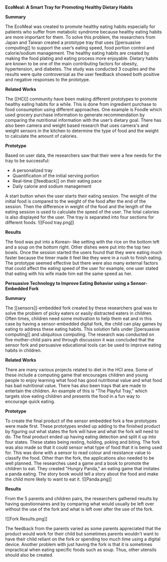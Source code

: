 **EcoMeal: A Smart Tray for Promoting Healthy Dietary Habits**

**Summary**

The EcoMeal was created to promote healthy eating habits especially for patients who suffer from metabolic syndrome because healthy eating habits are more important for them. To solve this problem, the researchers from Japan and Taiwan created a prototype tray that uses [[persuasive computing]] to support the user’s eating speed, food portion control and calorie/sodium management. The healthy eating habits are created by making the food plating and eating process more enjoyable. Dietary habits are known to be one of the main contributing factors for obesity, hypertension, and diabetes. The study was conducted 3 couples and the results were quite controversial as the user feedback showed both positive and negative responses to the prototype.

**Related Works**

The [[HCI]] community have been making different prototypes to promote healthy eating habits for a while. This is done from ingredient purchase to food consumption using different approaches. One example is Foodle which used grocery purchase information to generate recommendation by comparing the nutritional information with the user’s dietary goal. There has also been camera and weight based research that uses camera's and weight sensors in the kitchen to determine the type of food and the weight to calculate the amount of calories.

**Prototype**

Based on user data, the researchers saw that their were a few needs for the tray to be successful:
- A personalized tray  
- Quantification of the initial serving portion  
- Real-time [[feedback]] on their eating pace 
- Daily calorie and sodium management 

A start button when the user starts their eating session. The weight of the initial food is compared to the weight of the food after the end of the session. Then the difference in weight of the food and the length of the eating session is used to calculate the speed of the user. The total calories is also displayed for the user. The tray is separated into four sections for different foods.
![[Food tray.png]]

**Results**

The food was put into a Korean- like setting with the rice on the bottom left and a soup on the bottom right. Other dishes were put into the top two bowls. Once the session started the users found that they were eating much faster because the timer made it feel like they were in a rush to finish eating. The prototype seemed effective but there were also many external factors that could affect the eating speed of the user for example, one user stated that eating with his wife made him eat the same speed as her.


**Persuasive Technology to Improve Eating Behavior using a Sensor-Embedded Fork**

**Summary**

The [[sensors]]-embedded fork created by these researchers goal was to solve the problem of picky eaters or easily distracted eaters in children. Often times, children need some motivation to help them eat and in this case by having a sensor-embedded digital fork, the child can play games by eating to address these eating habits. This solution falls under [[persuasive computing]] and ubiquitous computing. The research was conducted on five mother-child pairs and through discussion it was concluded that the sensor fork and persuasive educational tools can be used to improve eating habits in children.

**Related Works**

There are many various projects related to diet in the HCI area. Some of these include a computing game that encourages children and young people to enjoy learning what food has good nutritional value and what food has bad nutritional value. There has also been trays that are made to entertain the children. An example of this is "The Playful Tray," which targets slow eating children and presents the food in a fun way to encourage quick eating.

**Prototype**

To create the final product of the sensor embedded fork a few prototypes were made first. These prototypes ended up adding to the finished product by figuring out what states the fork will have and what the fork will need to do. The final product ended up having eating detection and split it up into four states. These states being resting, holding, poking and biting. The fork was also made so that it could sensor what type of food that it is being used for. This was done with a sensor to read colour and  resistance value to classify the food. Other than the fork, the applications also needed to be well planned. The researches used a game and a book to promote the children to eat. They created "Hungry Panda," an eating game that imitates a panda eating. The story book would tell a story about the food and make the child more likely to want to eat it.
![[Panda.png]]

**Results**

From the 5 parents and children pairs, the researchers gathered results by having questionnaires and by comparing what would usually be left over without the use of the fork and what is left over after the use of the fork. 

![[Fork Results.png]]

The feedback from the parents varied as some parents appreciated that the product would work for their child but sometimes parents wouldn't want to have their child reliant on the fork or spending too much time using a digital device. Another problem with just having the fork is that it is sometimes impractical when eating specific foods such as soup. Thus, other utensils should also be created. 

